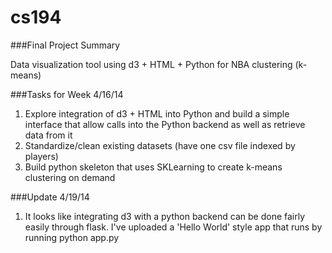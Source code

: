 cs194
=====
###Final Project Summary

Data visualization tool using d3 + HTML + Python for NBA clustering (k-means)



###Tasks for Week 4/16/14

1. Explore integration of d3 + HTML into Python and build a simple interface that allow calls into the Python backend as well as retrieve data from it 
2. Standardize/clean existing datasets (have one csv file indexed by players)
3. Build python skeleton that uses SKLearning to create k-means clustering on demand


###Update 4/19/14
1. It looks like integrating d3 with a python backend can be done fairly easily through flask. I've uploaded a 'Hello World' style app that runs by running python app.py
